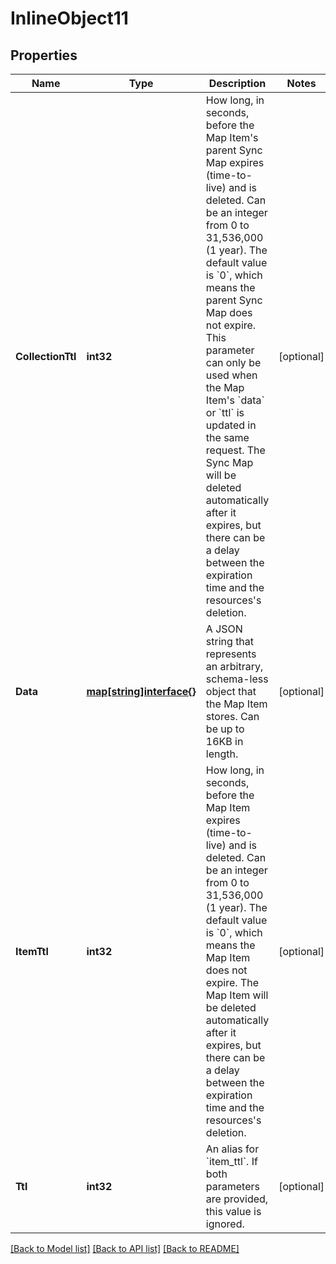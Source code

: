 # InlineObject11

## Properties

Name | Type | Description | Notes
------------ | ------------- | ------------- | -------------
**CollectionTtl** | **int32** | How long, in seconds, before the Map Item&#39;s parent Sync Map expires (time-to-live) and is deleted.  Can be an integer from 0 to 31,536,000 (1 year). The default value is &#x60;0&#x60;, which means the parent Sync Map does not expire. This parameter can only be used when the Map Item&#39;s &#x60;data&#x60; or &#x60;ttl&#x60; is updated in the same request. The Sync Map will be deleted automatically after it expires, but there can be a delay between the expiration time and the resources&#39;s deletion. | [optional] 
**Data** | [**map[string]interface{}**](.md) | A JSON string that represents an arbitrary, schema-less object that the Map Item stores. Can be up to 16KB in length. | [optional] 
**ItemTtl** | **int32** | How long, in seconds, before the Map Item expires (time-to-live) and is deleted.  Can be an integer from 0 to 31,536,000 (1 year). The default value is &#x60;0&#x60;, which means the Map Item does not expire. The Map Item will be deleted automatically after it expires, but there can be a delay between the expiration time and the resources&#39;s deletion. | [optional] 
**Ttl** | **int32** | An alias for &#x60;item_ttl&#x60;. If both parameters are provided, this value is ignored. | [optional] 

[[Back to Model list]](../README.md#documentation-for-models) [[Back to API list]](../README.md#documentation-for-api-endpoints) [[Back to README]](../README.md)


